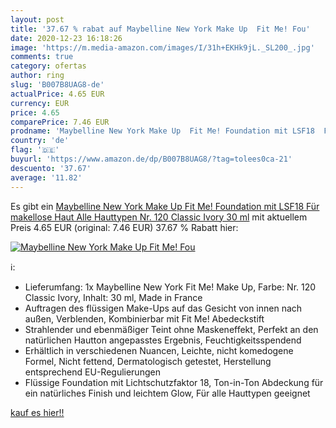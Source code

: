 ```yaml
---
layout: post
title: '37.67 % rabat auf Maybelline New York Make Up  Fit Me! Fou'
date: 2020-12-23 16:18:26
image: 'https://m.media-amazon.com/images/I/31h+EKHk9jL._SL200_.jpg'
comments: true
category: ofertas
author: ring
slug: 'B007B8UAG8-de'
actualPrice: 4.65 EUR
currency: EUR
price: 4.65
comparePrice: 7.46 EUR
prodname: 'Maybelline New York Make Up  Fit Me! Foundation mit LSF18  Für makellose Haut  Alle Hauttypen  Nr. 120 Classic Ivory  30 ml'
country: 'de'
flag: '🇩🇪'
buyurl: 'https://www.amazon.de/dp/B007B8UAG8/?tag=tolees0ca-21'
descuento: '37.67'
average: '11.82'
---
```


Es gibt ein [Maybelline New York Make Up  Fit Me! Foundation mit LSF18  Für makellose Haut  Alle Hauttypen  Nr. 120 Classic Ivory  30 ml](https://www.amazon.de/dp/B007B8UAG8/?tag=tolees0ca-21) mit aktuellem Preis 4.65 EUR (original: 7.46 EUR) 37.67 % Rabatt hier:

[![Maybelline New York Make Up  Fit Me! Fou](https://m.media-amazon.com/images/I/31h+EKHk9jL._SL200_.jpg)](https://www.amazon.de/dp/B007B8UAG8/?tag=tolees0ca-21)

ℹ️:

- Lieferumfang: 1x Maybelline New York Fit Me! Make Up, Farbe: Nr. 120 Classic Ivory, Inhalt: 30 ml, Made in France
- Auftragen des flüssigen Make-Ups auf das Gesicht von innen nach außen, Verblenden, Kombinierbar mit Fit Me! Abedeckstift
- Strahlender und ebenmäßiger Teint ohne Maskeneffekt, Perfekt an den natürlichen Hautton angepasstes Ergebnis, Feuchtigkeitsspendend
- Erhältlich in verschiedenen Nuancen, Leichte, nicht komedogene Formel, Nicht fettend, Dermatologisch getestet, Herstellung entsprechend EU-Regulierungen
- Flüssige Foundation mit Lichtschutzfaktor 18, Ton-in-Ton Abdeckung für ein natürliches Finish und leichtem Glow, Für alle Hauttypen geeignet

[kauf es hier!!](https://www.amazon.de/dp/B007B8UAG8/?tag=tolees0ca-21)
